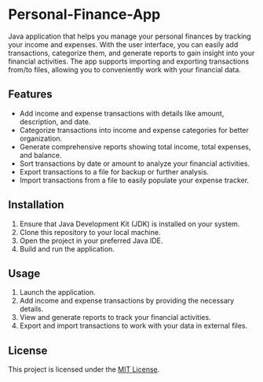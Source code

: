 # Personal-Finance-App
Java application that helps you manage your personal finances by tracking your income and expenses. With the user interface, you can easily add transactions, categorize them, and generate reports to gain insight into your financial activities. The app supports importing and exporting transactions from/to files, allowing you to conveniently work with your financial data.

## Features

- Add income and expense transactions with details like amount, description, and date.
- Categorize transactions into income and expense categories for better organization.
- Generate comprehensive reports showing total income, total expenses, and balance.
- Sort transactions by date or amount to analyze your financial activities.
- Export transactions to a file for backup or further analysis.
- Import transactions from a file to easily populate your expense tracker.

## Installation

1. Ensure that Java Development Kit (JDK) is installed on your system.
2. Clone this repository to your local machine.
3. Open the project in your preferred Java IDE.
4. Build and run the application.

## Usage

1. Launch the application.
2. Add income and expense transactions by providing the necessary details.
3. View and generate reports to track your financial activities.
4. Export and import transactions to work with your data in external files.

## License

This project is licensed under the [MIT License](LICENSE).
